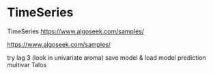 # TimeSeries
TimeSeries
https://www.algoseek.com/samples/

https://www.algoseek.com/samples/

try 
lag 3 (look in univariate aroma)
save model & load model
prediction
multivar
Talos
